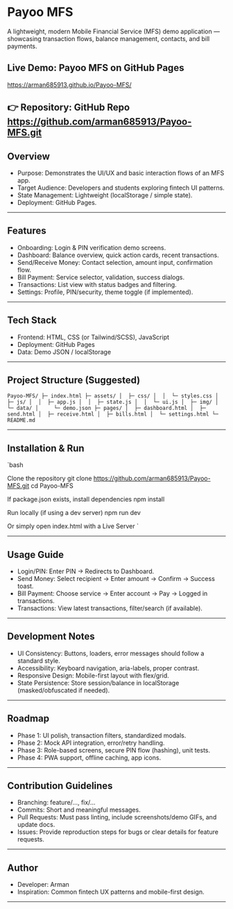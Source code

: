 # Payoo MFS

A lightweight, modern Mobile Financial Service (MFS) demo application — showcasing transaction flows, balance management, contacts, and bill payments.  
## Live Demo: Payoo MFS on GitHub Pages
https://arman685913.github.io/Payoo-MFS/ 

👉 Repository: GitHub Repo 
https://github.com/arman685913/Payoo-MFS.git
---

## Overview

- Purpose: Demonstrates the UI/UX and basic interaction flows of an MFS app.  
- Target Audience: Developers and students exploring fintech UI patterns.  
- State Management: Lightweight (localStorage / simple state).  
- Deployment: GitHub Pages.  

---

## Features

- Onboarding: Login & PIN verification demo screens.  
- Dashboard: Balance overview, quick action cards, recent transactions.  
- Send/Receive Money: Contact selection, amount input, confirmation flow.  
- Bill Payment: Service selector, validation, success dialogs.  
- Transactions: List view with status badges and filtering.  
- Settings: Profile, PIN/security, theme toggle (if implemented).  

---

 ## Tech Stack

- Frontend: HTML, CSS (or Tailwind/SCSS), JavaScript  
- Deployment: GitHub Pages  
- Data: Demo JSON / localStorage  

---

## Project Structure (Suggested)

`
Payoo-MFS/
├─ index.html
├─ assets/
│  ├─ css/
│  │  └─ styles.css
│  ├─ js/
│  │  ├─ app.js
│  │  ├─ state.js
│  │  └─ ui.js
│  ├─ img/
│  └─ data/
│     └─ demo.json
├─ pages/
│  ├─ dashboard.html
│  ├─ send.html
│  ├─ receive.html
│  ├─ bills.html
│  └─ settings.html
└─ README.md
`

---

## Installation & Run

`bash

Clone the repository
git clone https://github.com/arman685913/Payoo-MFS.git
cd Payoo-MFS

If package.json exists, install dependencies
npm install

Run locally (if using a dev server)
npm run dev

Or simply open index.html with a Live Server
`

---

 ## Usage Guide

- Login/PIN: Enter PIN → Redirects to Dashboard.  
- Send Money: Select recipient → Enter amount → Confirm → Success toast.  
- Bill Payment: Choose service → Enter account → Pay → Logged in transactions.  
- Transactions: View latest transactions, filter/search (if available).  

---

 ## Development Notes

- UI Consistency: Buttons, loaders, error messages should follow a standard style.  
- Accessibility: Keyboard navigation, aria-labels, proper contrast.  
- Responsive Design: Mobile-first layout with flex/grid.  
- State Persistence: Store session/balance in localStorage (masked/obfuscated if needed).  

---

 ## Roadmap

- Phase 1: UI polish, transaction filters, standardized modals.  
- Phase 2: Mock API integration, error/retry handling.  
- Phase 3: Role-based screens, secure PIN flow (hashing), unit tests.  
- Phase 4: PWA support, offline caching, app icons.  

---

 ## Contribution Guidelines

- Branching: feature/..., fix/...  
- Commits: Short and meaningful messages.  
- Pull Requests: Must pass linting, include screenshots/demo GIFs, and update docs.  
- Issues: Provide reproduction steps for bugs or clear details for feature requests.  

---
 ## Author

- Developer: Arman  
- Inspiration: Common fintech UX patterns and mobile-first design.  

---
